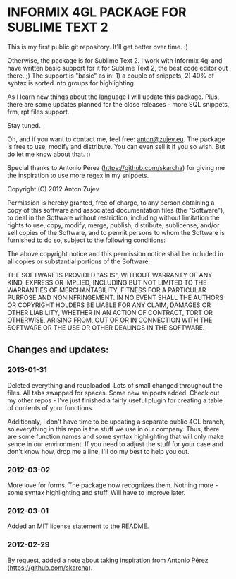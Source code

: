 # INFORMIX 4GL PACKAGE FOR SUBLIME TEXT 2

This is my first public git repository. It'll get better over time. :)

Otherwise, the package is for Sublime Text 2. I work with Informix 4gl and have written basic support for it for Sublime Text 2, the best code editor out there. ;) The support is "basic" as in: 1) a couple of snippets, 2) 40% of syntax is sorted into groups for highlighting.

As I learn new things about the language I will update this package. Plus, there are some updates planned for the close releases - more SQL snippets, frm, rpt files support.

Stay tuned.

Oh, and if you want to contact me, feel free: anton@zujev.eu. The package is free to use, modify and distribute. You can even sell it if you so wish. But do let me know about that. :)

Special thanks to Antonio Pérez (https://github.com/skarcha) for giving me the inspiration to use more regex in my snippets.

Copyright (C) 2012 Anton Zujev

Permission is hereby granted, free of charge, to any person obtaining a copy of this software and associated documentation files (the "Software"), to deal in the Software without restriction, including without limitation the rights to use, copy, modify, merge, publish, distribute, sublicense, and/or sell copies of the Software, and to permit persons to whom the Software is furnished to do so, subject to the following conditions:

The above copyright notice and this permission notice shall be included in all copies or substantial portions of the Software.

THE SOFTWARE IS PROVIDED "AS IS", WITHOUT WARRANTY OF ANY KIND, EXPRESS OR IMPLIED, INCLUDING BUT NOT LIMITED TO THE WARRANTIES OF MERCHANTABILITY, FITNESS FOR A PARTICULAR PURPOSE AND NONINFRINGEMENT. IN NO EVENT SHALL THE AUTHORS OR COPYRIGHT HOLDERS BE LIABLE FOR ANY CLAIM, DAMAGES OR OTHER LIABILITY, WHETHER IN AN ACTION OF CONTRACT, TORT OR OTHERWISE, ARISING FROM, OUT OF OR IN CONNECTION WITH THE SOFTWARE OR THE USE OR OTHER DEALINGS IN THE SOFTWARE.

## Changes and updates:

### 2013-01-31
Deleted everything and reuploaded. Lots of small changed throughout the files. All tabs swapped for spaces. Some new snippets added. Check out my other repos - I've just finished a fairly useful plugin for creating a table of contents of your functions.

Additionaly, I don't have time to be updating a separate public 4GL branch, so everything in this repo is the stuff we use in our company. Thus, there are some function names and some syntax highlighting that will only make sence in our environment. If you need to adjust the stuff for your case and don't know how, drop me a line, I'll do my best to help you out.

### 2012-03-02
More love for forms. The package now recognizes them. Nothing more - some syntax highlighting and stuff. Will have to improve later.

### 2012-03-01
Added an MIT license statement to the README.

### 2012-02-29
By request, added a note about taking inspiration from Antonio Pérez (https://github.com/skarcha).
